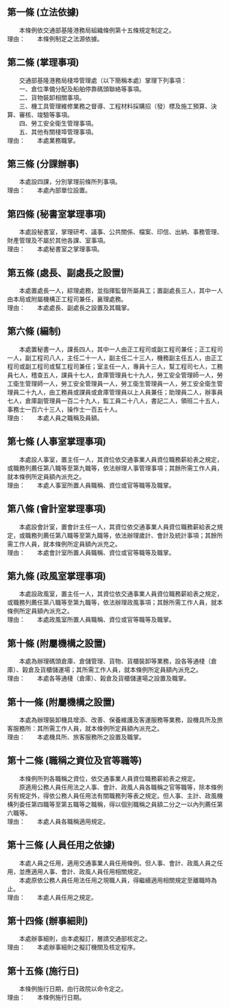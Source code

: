 第一條 (立法依據)
-----------------
　　本條例依交通部基隆港務局組織條例第十五條規定制定之。  
理由：　　本條例制定之法源依據。

第二條 (掌理事項)
-----------------
　　交通部基隆港務局棧埠管理處（以下簡稱本處）掌理下列事項：  
　　一、倉位準備分配及船舶停靠碼頭聯絡等事項。  
　　二、貨物裝卸相關事項。  
　　三、機工具管理維修業務之督導、工程材料採購招（發）標及施工預算、決算、審核、竣驗等事項。  
　　四、勞工安全衛生管理事項。  
　　五、其他有關棧埠管理事項。  
理由：　　本處業務職掌。

第三條 (分課辦事)
-----------------
　　本處設四課，分別掌理前條所列事項。  
理由：　　本處內部單位設置。

第四條 (秘書室掌理事項)
-----------------------
　　本處設秘書室，掌理研考、議事、公共關係、檔案、印信、出納、事務管理、財產管理及不屬於其他各課、室事項。  
理由：　　本處秘書室之掌理事項。

第五條 (處長、副處長之設置)
---------------------------
　　本處置處長一人，綜理處務，並指揮監督所屬員工；置副處長三人，其中一人由本局或附屬機構正工程司兼任，襄理處務。  
理由：　　本處處長、副處長之設置及其職掌。

第六條 (編制)
-------------
　　本處置秘書一人，課長四人，其中一人由正工程司或副工程司兼任；正工程司一人，副工程司八人，主任二十一人，副主任二十三人，機務副主任五人，由正工程司或副工程司或幫工程司兼任；室主任一人，專員十三人，幫工程司七人，工務員七人，稽查五人，課員十七人，倉庫管理員七十九人，勞工安全管理師一人，勞工衛生管理師一人，勞工安全管理員一人，勞工衛生管理員一人，勞工安全衛生管理員二十九人，由工務員或課員或倉庫管理員以上人員兼任；助理員二人，辦事員七人，倉庫副管理員一百二十九人，監工員二十八人，書記二人，領班二十五人，事務士一百六十三人，操作士一百五十人。  
理由：　　本處人員之職稱及員額。

第七條 (人事室掌理事項)
-----------------------
　　本處設人事室，置主任一人，其資位依交通事業人員資位職務薪給表之規定，或職務列薦任第八職等至第九職等，依法辦理人事管理事項；其餘所需工作人員，就本條例所定員額內派充之。  
理由：　　本處人事室所置人員職稱、資位或官等職等及職掌。

第八條 (會計室掌理事項)
-----------------------
　　本處設會計室，置會計主任一人，其資位依交通事業人員資位職務薪給表之規定，或職務列薦任第八職等至第九職等，依法辦理歲計、會計及統計事項；其餘所需工作人員，就本條例所定員額內派充之。  
理由：　　本處會計室所置人員職稱、資位或官等職等及職掌。

第九條 (政風室掌理事項)
-----------------------
　　本處設政風室，置主任一人，其資位依交通事業人員資位職務薪給表之規定，或職務列薦任第八職等至第九職等，依法辦理政風事項；其餘所需工作人員，就本條例所定員額內派充之。  
理由：　　本處政風室所置人員職稱、資位或官等職等及職掌。

第十條 (附屬機構之設置)
-----------------------
　　本處為辦理碼頭倉庫、倉儲管理、貨物、貨櫃裝卸等業務，設各等通棧（倉庫）、榖倉及貨櫃儲運場；其所需工作人員，就本條例所定員額內派充之。  
理由：　　本處各等通棧（倉庫）、榖倉及貨櫃儲運場之設置及職掌。

第十一條 (附屬機構之設置)
-------------------------
　　本處為辦理裝卸機具增添、改善、保養維護及客運服務等業務，設機具所及旅客服務所：其所需工作人員，就本條例所定員額內派充之。  
理由：　　本處機具所、旅客服務所之設置及職掌。

第十二條 (職稱之資位及官等職等)
-------------------------------
　　本條例所列各職稱之資位，依交通事業人員資位職務薪給表之規定。  
　　原適用公務人員任用法之人事、會計、政風人員各職稱之官等職等，除本條例另有規定外，得依公務人員任用法有關職務列等表之規定。但人事、主計、政風機構列委任第四職等至第五職等之職稱，得以個別職稱之員額二分之一以內列薦任第六職等。  
理由：　　本處人員各職稱適用規定。

第十三條 (人員任用之依據)
-------------------------
　　本處人員之任用，適用交通事業人員任用條例。但人事、會計、政風人員之任用，並應適用人事、會計、政風人員任用相關規定。  
　　本處原依公務人員任用法任用之現職人員，得繼續適用相關規定至離職時為止。  
理由：　　本處人員任用之規定。

第十四條 (辦事細則)
-------------------
　　本處辦事細則，由本處擬訂，層請交通部核定之。  
理由：　　本處辦事細則之擬訂機關及核定程序。

第十五條 (施行日)
-----------------
　　本條例施行日期，由行政院以命令定之。  
理由：　　本條例施行日期。
